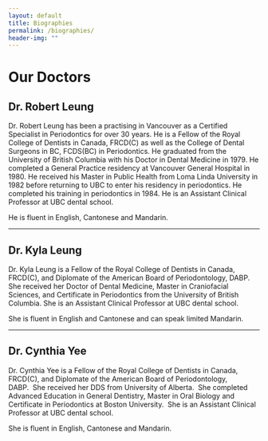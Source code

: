 ```yaml
---
layout: default
title: Biographies
permalink: /biographies/
header-img: ""
---
```


# Our Doctors

## Dr. Robert Leung
Dr. Robert Leung has been a practising in Vancouver as a Certified Specialist in Periodontics for over 30 years. He is a Fellow of the Royal College of Dentists in Canada, FRCD(C) as well as the College of Dental Surgeons in BC, FCDS(BC) in Periodontics.  He graduated from the University of British Columbia with his Doctor in Dental Medicine in 1979.  He completed a General Practice residency at Vancouver General Hospital in 1980. He received his Master in Public Health from Loma Linda University in 1982 before returning to UBC to enter his residency in periodontics. He completed his training in periodontics in 1984. He is an Assistant Clinical Professor at UBC dental school.

He is fluent in English, Cantonese and Mandarin.

---

## Dr. Kyla Leung
Dr. Kyla Leung is a Fellow of the Royal College of Dentists in Canada, FRCD(C), and Diplomate of the American Board of Periodontology, DABP. She received her Doctor of Dental Medicine, Master in Craniofacial Sciences, and Certificate in Periodontics from the University of British Columbia. She is an Assistant Clinical Professor at UBC dental school.

She is fluent in English and Cantonese and can speak limited Mandarin.

---

## Dr. Cynthia Yee

Dr. Cynthia Yee is a Fellow of the Royal College of Dentists in Canada, FRCD(C), and Diplomate of the American Board of Periodontology, DABP.  She received her DDS from University of Alberta.  She completed Advanced Education in General Dentistry, Master in Oral Biology and Certificate in Periodontics at Boston University.  She is an Assistant Clinical Professor at UBC dental school.  

She is fluent in English, Cantonese and Mandarin.
<Paste>
